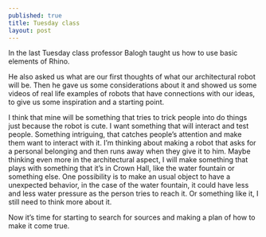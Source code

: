 ```yaml
---
published: true
title: Tuesday class
layout: post
---
```

In the last Tuesday class professor Balogh taught us how to use basic elements of Rhino. 

He also asked us what are our first thoughts of what our architectural robot will be. Then he gave us some considerations about it and showed us some videos of real life examples of robots that have connections with our ideas, to give us some inspiration and a starting point.

I think that mine will be something that tries to trick people into do things just because the robot is cute. I want something that will interact and test people. Something intriguing, that catches people’s attention and make them want to interact with it. I’m thinking about making a robot that asks for a personal belonging and then runs away when they give it to him. Maybe thinking even more in the architectural aspect, I will make something that plays with something that it’s in Crown Hall, like the water fountain or something else. One possibility is to make an usual object to have a unexpected behavior, in the case of the water fountain, it could have less and less water pressure as the person tries to reach it. Or something like it, I still need to think more about it. 

Now it’s time for starting to search for sources and making a plan of how to make it come true.
